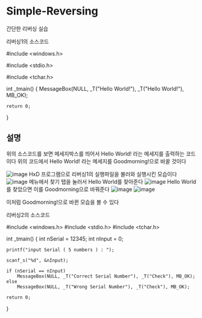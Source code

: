 # Simple-Reversing
간단한 리버싱 실습

리버싱1의 소스코드

#include <windows.h>

#include <stdio.h>

#include <tchar.h>

int _tmain()
{
	MessageBox(NULL, _T("Hello World!"), _T("Hello World!"), MB_OK);
 
	return 0;
}

## 설명
위의 소스코드를 보면 메세지박스를 띄어서 Hello World! 라는 메세지를 출력하는 코드이다
위의 코드에서 Hello World! 라는 메세지를 Goodmorning!으로 바꿀 것이다

![image](https://github.com/dbs1339/Simple-Reversing/assets/128207214/616b6e23-e98d-469e-892e-09da993a6f2e)
HxD 프로그램으로 리버싱1의 실행파일을 불러와 실행시킨 모습이다
![image](https://github.com/dbs1339/Simple-Reversing/assets/128207214/69627351-ba37-4599-b222-7e8a534698fd)
메뉴에서 찾기 탭을 눌러서 Hello World를 찾아준다
![image](https://github.com/dbs1339/Simple-Reversing/assets/128207214/b1b13047-596e-4538-b7d9-8634f5b5125b)
Hello World를 찾았으면 이를 Goodmorning으로 바꿔준다
![image](https://github.com/dbs1339/Simple-Reversing/assets/128207214/3bd6364f-17a6-46ba-b0cc-5769c3ad31b9)
![image](https://github.com/dbs1339/Simple-Reversing/assets/128207214/c52a34df-be8a-46fe-ade8-91c811bdebf9)


이처럼 Goodmorning!으로 바뀐 모습을 볼 수 있다

리버싱2의 소스코드

#include <windows.h>
#include <stdio.h>
#include <tchar.h>

int _tmain()
{
	int nSerial = 12345;
	int nInput = 0;

	printf("input Serial ( 5 numbers ) : ");

	scanf_s("%d", &nInput);

	if (nSerial == nInput)
		MessageBox(NULL, _T("Correct Serial Number"), _T("Check"), MB_OK);
	else
		MessageBox(NULL, _T("Wrong Serial Number"), _T("Check"), MB_OK);

	return 0;
}

